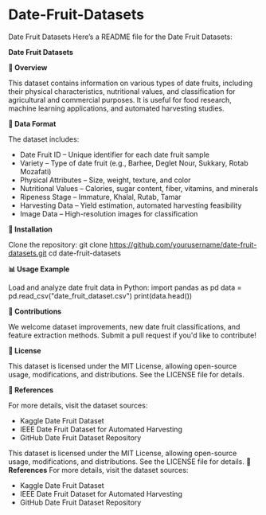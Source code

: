 # Date-Fruit-Datasets
Date Fruit Datasets
Here’s a README file for the Date Fruit Datasets:


**Date Fruit Datasets**

**📌 Overview**

This dataset contains information on various types of date fruits, including their physical characteristics, nutritional values, and classification for agricultural and commercial purposes. It is useful for food research, machine learning applications, and automated harvesting studies.

**📂 Data Format**

The dataset includes:
- Date Fruit ID – Unique identifier for each date fruit sample
- Variety – Type of date fruit (e.g., Barhee, Deglet Nour, Sukkary, Rotab Mozafati)
- Physical Attributes – Size, weight, texture, and color
- Nutritional Values – Calories, sugar content, fiber, vitamins, and minerals
- Ripeness Stage – Immature, Khalal, Rutab, Tamar
- Harvesting Data – Yield estimation, automated harvesting feasibility
- Image Data – High-resolution images for classification

**🔧 Installation**

Clone the repository:
git clone https://github.com/yourusername/date-fruit-datasets.git
cd date-fruit-datasets


**📊 Usage Example**

Load and analyze date fruit data in Python:
import pandas as pd
data = pd.read_csv("date_fruit_dataset.csv")
print(data.head())


**🤝 Contributions**

We welcome dataset improvements, new date fruit classifications, and feature extraction methods. Submit a pull request if you'd like to contribute!

**📜 License**

This dataset is licensed under the MIT License, allowing open-source usage, modifications, and distributions. See the LICENSE file for details.

**📌 References**

For more details, visit the dataset sources:
- Kaggle Date Fruit Dataset
- IEEE Date Fruit Dataset for Automated Harvesting
- GitHub Date Fruit Dataset Repository



This dataset is licensed under the MIT License, allowing open-source usage, modifications, and distributions. See the LICENSE file for details.
**📌 References**
For more details, visit the dataset sources:
- Kaggle Date Fruit Dataset
- IEEE Date Fruit Dataset for Automated Harvesting
- GitHub Date Fruit Dataset Repository


